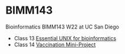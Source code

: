 # BIMM143
Bioinformatics BIMM143 W22 at UC San Diego

- Class 13 [Essential UNIX for bioinformatics](https://github.com/samantha-nr/bimm143/blob/main/WEEK9./HW8_unix_questions.pdf) 
- Class 14 [Vaccination Mini-Project](https://github.com/samantha-nr/bimm143/blob/main/WEEK9./Class-14--Covid-Vaccination-Rates.pdf)

